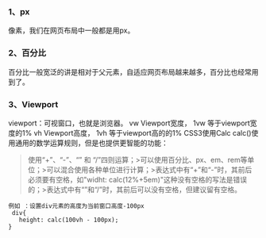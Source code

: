 ### 1、px
像素，我们在网页布局中一般都是用px。
### 2、百分比
百分比一般宽泛的讲是相对于父元素，自适应网页布局越来越多，百分比也经常用到了。
### 3、Viewport
viewport：可视窗口，也就是浏览器。
vw Viewport宽度， 1vw 等于viewport宽度的1%
vh Viewport高度， 1vh 等于viewport高的的1%
CSS3使用Calc
calc()使用通用的数学运算规则，但是也提供更智能的功能：
>使用“+”、“-”、“” 和 “/”四则运算；>可以使用百分比、px、em、rem等单位；>可以混合使用各种单位进行计算；>表达式中有“+”和“-”时，其前后必须要有空格，如"widht: calc(12%+5em)"这种没有空格的写法是错误的；>表达式中有“”和“/”时，其前后可以没有空格，但建议留有空格。
```
例如 ：设置div元素的高度为当前窗口高度-100px
 div{
   height: calc(100vh - 100px);     
}
```

